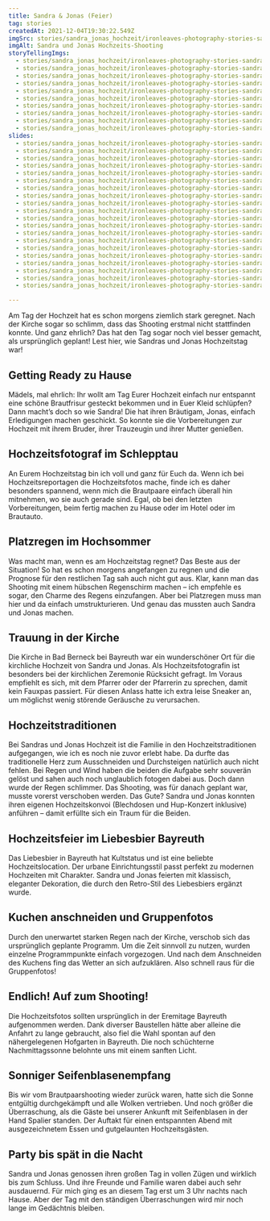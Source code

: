 ```yaml
---
title: Sandra & Jonas (Feier)
tag: stories
createdAt: 2021-12-04T19:30:22.549Z
imgSrc: stories/sandra_jonas_hochzeit/ironleaves-photography-stories-sandra-jonas-hochzeit.jpg
imgAlt: Sandra und Jonas Hochzeits-Shooting
storyTellingImgs:
  - stories/sandra_jonas_hochzeit/ironleaves-photography-stories-sandra-jonas-hochzeit-beitrag-ablauf-getting-ready-braut.jpg
  - stories/sandra_jonas_hochzeit/ironleaves-photography-stories-sandra-jonas-hochzeit-beitrag-ablauf-regen-auto-braut.jpg
  - stories/sandra_jonas_hochzeit/ironleaves-photography-stories-sandra-jonas-hochzeit-beitrag-ablauf-regen-hochzeitstag.jpg
  - stories/sandra_jonas_hochzeit/ironleaves-photography-stories-sandra-jonas-hochzeit-beitrag-ablauf-kirche-bad-berneck.jpg
  - stories/sandra_jonas_hochzeit/ironleaves-photography-stories-sandra-jonas-hochzeit-beitrag-ablauf-hochzeitstraditionen-herz-leinwand.jpg
  - stories/sandra_jonas_hochzeit/ironleaves-photography-stories-sandra-jonas-hochzeit-beitrag-ablauf-liebesbier-hochzeitslocation.jpg
  - stories/sandra_jonas_hochzeit/ironleaves-photography-stories-sandra-jonas-hochzeit-beitrag-ablauf-programm-planen-kuchen-anschneiden.jpg
  - stories/sandra_jonas_hochzeit/ironleaves-photography-stories-sandra-jonas-hochzeit-beitrag-ablauf-brautpaarshooting-hochzeitsshooting.jpg
  - stories/sandra_jonas_hochzeit/ironleaves-photography-stories-sandra-jonas-hochzeit-beitrag-ablauf-seifenblasen-spalier.jpg
  - stories/sandra_jonas_hochzeit/ironleaves-photography-stories-sandra-jonas-hochzeit-beitrag-ablauf-party-erster-tanz.jpg
slides:
  - stories/sandra_jonas_hochzeit/ironleaves-photography-stories-sandra-jonas-hochzeit-slider-reportage-shooting-pfuetze-spiegelung-abends.jpg
  - stories/sandra_jonas_hochzeit/ironleaves-photography-stories-sandra-jonas-hochzeit-slider-reportage-seifenblasen-einmarsch.jpg
  - stories/sandra_jonas_hochzeit/ironleaves-photography-stories-sandra-jonas-hochzeit-slider-shooting-verliebt-vertraulichkeit.jpg
  - stories/sandra_jonas_hochzeit/ironleaves-photography-stories-sandra-jonas-hochzeit-slider-shooting-schnappschuss.jpg
  - stories/sandra_jonas_hochzeit/ironleaves-photography-stories-sandra-jonas-hochzeit-slider-shooting-auf-haenden-tragend-spass.jpg
  - stories/sandra_jonas_hochzeit/ironleaves-photography-stories-sandra-jonas-hochzeit-slider-shooting-blumen-fruehling.jpg
  - stories/sandra_jonas_hochzeit/ironleaves-photography-stories-sandra-jonas-hochzeit-slider-shooting-hofgarten-bayreuth.jpg
  - stories/sandra_jonas_hochzeit/ironleaves-photography-stories-sandra-jonas-hochzeit-slider-shooting-kuss-park-hofgarten-bayreuth.jpg
  - stories/sandra_jonas_hochzeit/ironleaves-photography-stories-sandra-jonas-hochzeit-slider-shooting-momentaufnahme-braut.jpg
  - stories/sandra_jonas_hochzeit/ironleaves-photography-stories-sandra-jonas-hochzeit-slider-shooting-probe-tanz-parkplatz.jpg
  - stories/sandra_jonas_hochzeit/ironleaves-photography-stories-sandra-jonas-hochzeit-slider-reportage-anschnitt-kuchen.jpg
  - stories/sandra_jonas_hochzeit/ironleaves-photography-stories-sandra-jonas-hochzeit-slider-reportage-brautstrass-kuchen.jpg
  - stories/sandra_jonas_hochzeit/ironleaves-photography-stories-sandra-jonas-hochzeit-slider-reportage-deko.jpg
  - stories/sandra_jonas_hochzeit/ironleaves-photography-stories-sandra-jonas-hochzeit-slider-reportage-erster-tanz.jpg
  - stories/sandra_jonas_hochzeit/ironleaves-photography-stories-sandra-jonas-hochzeit-slider-reportage-kirche-location-eckersdorf.jpg
  - stories/sandra_jonas_hochzeit/ironleaves-photography-stories-sandra-jonas-hochzeit-slider-reportage-kirche-segen.jpg
  - stories/sandra_jonas_hochzeit/ironleaves-photography-stories-sandra-jonas-hochzeit-slider-reportage-location-gluehbirnen-detail.jpg
  - stories/sandra_jonas_hochzeit/ironleaves-photography-stories-sandra-jonas-hochzeit-slider-reportage-location-liebesbier.jpg
  - stories/sandra_jonas_hochzeit/ironleaves-photography-stories-sandra-jonas-hochzeit-slider-reportage-regen-nass-hochzeitsauto.jpg
  - stories/sandra_jonas_hochzeit/ironleaves-photography-stories-sandra-jonas-hochzeit-slider-reportage-sitzplan-papeterie.jpg

---
```

Am Tag der Hochzeit hat es schon morgens ziemlich stark geregnet. Nach der Kirche sogar so schlimm, dass das Shooting erstmal nicht stattfinden konnte. Und ganz ehrlich? Das hat den Tag sogar noch viel besser gemacht, als ursprünglich geplant! Lest hier, wie Sandras und Jonas Hochzeitstag war!
<!--more-->
## Getting Ready zu Hause

Mädels, mal ehrlich: Ihr wollt am Tag Eurer Hochzeit einfach nur entspannt eine schöne Brautfrisur gesteckt bekommen und in Euer Kleid schlüpfen? Dann macht’s doch so wie Sandra! Die hat ihren Bräutigam, Jonas, einfach Erledigungen machen geschickt. So konnte sie die Vorbereitungen zur Hochzeit mit ihrem Bruder, ihrer Trauzeugin und ihrer Mutter genießen. 

## Hochzeitsfotograf im Schlepptau

An Eurem Hochzeitstag bin ich voll und ganz für Euch da. Wenn ich bei Hochzeitsreportagen die Hochzeitsfotos mache, finde ich es daher besonders spannend, wenn mich die Brautpaare einfach überall hin mitnehmen, wo sie auch gerade sind. Egal, ob bei den letzten Vorbereitungen, beim fertig machen zu Hause oder im Hotel oder im Brautauto. 

## Platzregen im Hochsommer

Was macht man, wenn es am Hochzeitstag regnet? Das Beste aus der Situation! So hat es schon morgens angefangen zu regnen und die Prognose für den restlichen Tag sah auch nicht gut aus. Klar, kann man das Shooting mit einem hübschen Regenschirm machen – ich empfehle es sogar, den Charme des Regens einzufangen. Aber bei Platzregen muss man hier und da einfach umstrukturieren. Und genau das mussten auch Sandra und Jonas machen.

## Trauung in der Kirche

Die Kirche in Bad Berneck bei Bayreuth war ein wunderschöner Ort für die kirchliche Hochzeit von Sandra und Jonas. Als Hochzeitsfotografin ist besonders bei der kirchlichen Zeremonie Rücksicht gefragt. Im Voraus empfiehlt es sich, mit dem Pfarrer oder der Pfarrerin zu sprechen, damit kein Fauxpas passiert. Für diesen Anlass hatte ich extra leise Sneaker an, um möglichst wenig störende Geräusche zu verursachen. 

## Hochzeitstraditionen

Bei Sandras und Jonas Hochzeit ist die Familie in den Hochzeitstraditionen aufgegangen, wie ich es noch nie zuvor erlebt habe. Da durfte das traditionelle Herz zum Ausschneiden und Durchsteigen natürlich auch nicht fehlen. Bei Regen und Wind haben die beiden die Aufgabe sehr souverän gelöst und sahen auch noch unglaublich fotogen dabei aus. Doch dann wurde der Regen schlimmer. Das Shooting, was für danach geplant war, musste vorerst verschoben werden. Das Gute? Sandra und Jonas konnten ihren eigenen Hochzeitskonvoi (Blechdosen und Hup-Konzert inklusive) anführen – damit erfüllte sich ein Traum für die Beiden.

## Hochzeitsfeier im Liebesbier Bayreuth

Das Liebesbier in Bayreuth hat Kultstatus und ist eine beliebte Hochzeitslocation. Der urbane Einrichtungsstil passt perfekt zu modernen Hochzeiten mit Charakter.  Sandra und Jonas feierten mit klassisch, eleganter Dekoration, die durch den Retro-Stil des Liebesbiers ergänzt wurde. 

## Kuchen anschneiden und Gruppenfotos

Durch den unerwartet starken Regen nach der Kirche, verschob sich das ursprünglich geplante Programm. Um die Zeit sinnvoll zu nutzen, wurden einzelne Programmpunkte einfach vorgezogen. Und nach dem Anschneiden des Kuchens fing das Wetter an sich aufzuklären. Also schnell raus für die Gruppenfotos!

## Endlich! Auf zum Shooting!

Die Hochzeitsfotos sollten ursprünglich in der Eremitage Bayreuth aufgenommen werden. Dank diverser Baustellen hätte aber alleine die Anfahrt zu lange gebraucht, also fiel die Wahl spontan auf den nähergelegenen Hofgarten in Bayreuth. Die noch schüchterne Nachmittagssonne belohnte uns mit einem sanften Licht. 

## Sonniger Seifenblasenempfang

Bis wir vom Brautpaarshooting wieder zurück waren, hatte sich die Sonne entgültig durchgekämpft und alle Wolken vertrieben. Und noch größer die Überraschung, als die Gäste bei unserer Ankunft mit Seifenblasen in der Hand Spalier standen. Der Auftakt für einen entspannten Abend mit ausgezeichnetem Essen und gutgelaunten Hochzeitsgästen.

## Party bis spät in die Nacht

Sandra und Jonas genossen ihren großen Tag in vollen Zügen und wirklich bis zum Schluss. Und ihre Freunde und Familie waren dabei auch sehr ausdauernd. Für mich ging es an diesem Tag erst um 3 Uhr nachts nach Hause. Aber der Tag mit den ständigen Überraschungen wird mir noch lange im Gedächtnis bleiben.
